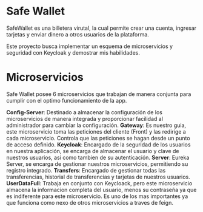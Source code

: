 # Safe Wallet

SafeWallet es una billetera virutal, la cual permite crear una cuenta, ingresar tarjetas y enviar dinero a otros usuarios de la plataforma.

Este proyecto busca implementar un esquema de microservicios y seguridad con Keycloak y demostrar mis habilidades.


# Microservicios

Safe Wallet posee 6 microservicios que trabajan de manera conjunta para cumplir con el optimo funcionamiento de la app.

**Config-Server**: Destinado a almacenar la configuración de los microservicios de manera integrada y proporcionar facilidad al administrador para cambiar la configuración.
**Gateway**: Es nuestro guia, este microservicio toma las peticiones del cliente (Front) y las redirige a cada microservicio. Controla que las peticiones se hagan desde un punto de acceso definido.
**Keycloak**: Encargado de la seguridad de los usuarios en nuestra aplicación, se encarga de almacenar el usuario y clave de nuestros usuarios, asi como tambien de su autenticación.
**Server**: Eureka Server, se encarga de gestionar nuestros microservicios, permitiendo su registro integrado.
**Transfers**: Encargado de gestionar todas las transferencias, historial de transferencias y tarjetas de nuestros usuarios.
**UserDataFull**: Trabaja en conjunto con Keycloack, pero este microservicio almacena la informacion completa del usuario, menos su contraseña ya que es indiferente para este microservicio. Es uno de los mas importantes ya que funciona como nexo de otros microservicios a traves de feign.
